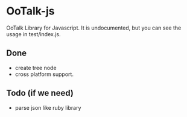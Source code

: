 OoTalk-js
====================

OoTalk Library for Javascript.
It is undocumented, but you can see the usage in test/index.js.

## Done

- create tree node
- cross platform support.

## Todo (if we need)

- parse json like ruby library
